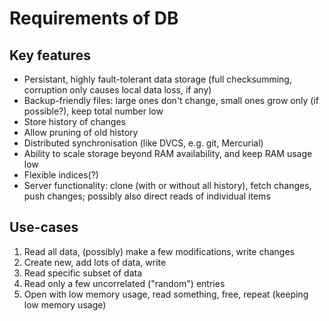 <!-- This Source Code Form is subject to the terms of the Mozilla Public
   - License, v. 2.0. If a copy of the MPL was not distributed with this
   - file, You can obtain one at http://mozilla.org/MPL/2.0/. -->


Requirements of DB
=============


Key features
--------------

*   Persistant, highly fault-tolerant data storage (full checksumming, corruption only causes
    local data loss, if any)
*   Backup-friendly files: large ones don't change, small ones grow only (if possible?),
    keep total number low
*   Store history of changes
*   Allow pruning of old history
*   Distributed synchronisation (like DVCS, e.g. git, Mercurial)
*   Ability to scale storage beyond RAM availability, and keep RAM usage low
*   Flexible indices(?)
*   Server functionality: clone (with or without all history), fetch changes, push changes;
    possibly also direct reads of individual items


Use-cases
----------

1.  Read all data, (possibly) make a few modifications, write changes
2.  Create new, add lots of data, write
3.  Read specific subset of data
4.  Read only a few uncorrelated ("random") entries
5.  Open with low memory usage, read something, free, repeat (keeping low memory usage)
